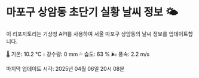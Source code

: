 
# 마포구 상암동 초단기 실황 날씨 정보 🌤️

이 리포지토리는 기상청 API를 사용하여 서울 마포구 상암동의 날씨 정보를 업데이트합니다. 

🌡️ 기온: 10.2 ℃
💧 강수량: 0 mm
💦 습도: 63 %
🌬️ 풍속: 2.2 m/s

마지막 업데이트 시각: 2025년 04월 06일 20시 08분    
